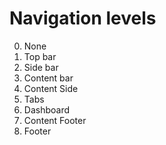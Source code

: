 # Navigation levels

0. None
1. Top bar
2. Side bar
3. Content bar
4. Content Side
5. Tabs
6. Dashboard
7. Content Footer
8. Footer